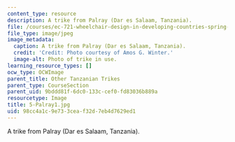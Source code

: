 ```yaml
---
content_type: resource
description: A trike from Palray (Dar es Salaam, Tanzania).
file: /courses/ec-721-wheelchair-design-in-developing-countries-spring-2009/98cc4a1c9e733ceaf32d7eb4d7629ed1_5-Palray1.jpg
file_type: image/jpeg
image_metadata:
  caption: A trike from Palray (Dar es Salaam, Tanzania).
  credit: 'Credit: Photo courtesy of Amos G. Winter.'
  image-alt: Photo of trike in use.
learning_resource_types: []
ocw_type: OCWImage
parent_title: Other Tanzanian Trikes
parent_type: CourseSection
parent_uid: 9bddd81f-6dc0-133c-cef0-fd83036b889a
resourcetype: Image
title: 5-Palray1.jpg
uid: 98cc4a1c-9e73-3cea-f32d-7eb4d7629ed1
---
```

A trike from Palray (Dar es Salaam, Tanzania).

